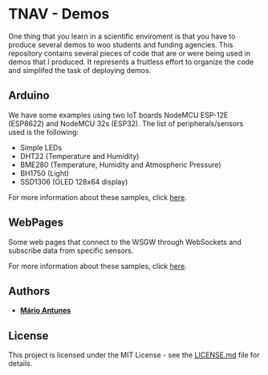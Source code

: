 # TNAV - Demos

One thing that you learn in a scientific enviroment is that you have to produce several demos to woo students and funding agencies.
This repository contains several pieces of code that are or were being used in demos that I produced.
It represents a fruitless effort to organize the code and simplifed the task of deploying demos.

## Arduino

We have some examples using two IoT boards NodeMCU ESP-12E (ESP8622) and NodeMCU 32s (ESP32).
The list of peripherals/sensors used is the following:
* Simple LEDs
* DHT22 (Temperature and Humidity)
* BME280 (Temperature, Humidity and Atmospheric Pressure)
* BH1750 (Light)
* SSD1306 (OLED 128x64 display)

For more information about these samples, click [here](arduino).

## WebPages

Some web pages that connect to the WSGW through WebSockets and subscribe data from specific sensors.

For more information about these samples, click [here](webpages).

## Authors

* **[Mário Antunes](https://github.com/mariolpantunes)**

## License

This project is licensed under the MIT License - see the [LICENSE.md](../LICENSE.md) file for details.
